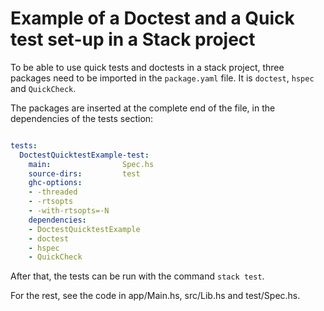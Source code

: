 # Example of a Doctest and a Quick test set-up in a Stack project

To be able to use quick tests and doctests in a stack project, three packages need to be imported in the
```package.yaml``` file. It is ```doctest```, ```hspec``` and ```QuickCheck```.

The packages are inserted at the complete end of the file, in the dependencies of the tests section:

```yaml

tests:
  DoctestQuicktestExample-test:
    main:                Spec.hs
    source-dirs:         test
    ghc-options:
    - -threaded
    - -rtsopts
    - -with-rtsopts=-N
    dependencies:
    - DoctestQuicktestExample
    - doctest
    - hspec
    - QuickCheck

```
After that, the tests can be run with the command ```stack test```.

For the rest, see the code in app/Main.hs, src/Lib.hs and test/Spec.hs. 

